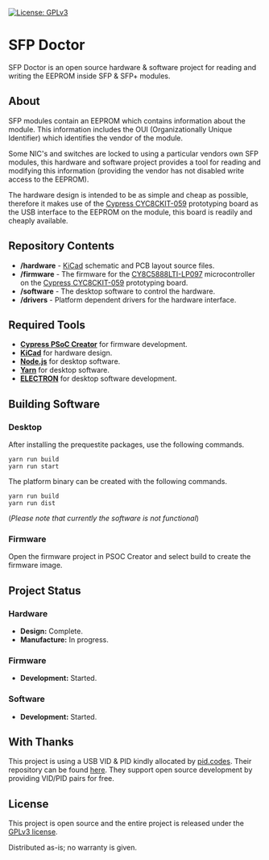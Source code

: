 [uri_license]: https://www.gnu.org/licenses/gpl-3.0.en.html
[uri_license_image]: https://img.shields.io/badge/License-GPLv3-blue.svg

[![License: GPLv3][uri_license_image]][uri_license]

# SFP Doctor
SFP Doctor is an open source hardware &amp; software project for reading and writing the EEPROM inside SFP &amp; SFP+ modules.

## About

SFP modules contain an EEPROM which contains information about the module.  This information includes the OUI (Organizationally Unique Identifier) which identifies the vendor of the module.

Some NIC's and switches are locked to using a particular vendors own SFP modules, this hardware and software project provides a tool for reading and modifying this information (providing the vendor has not disabled write access to the EEPROM).

The hardware design is intended to be as simple and cheap as possible, therefore it makes use of the [Cypress CYC8CKIT-059](https://www.cypress.com/documentation/development-kitsboards/cy8ckit-059-psoc-5lp-prototyping-kit-onboard-programmer-and) prototyping board as the USB interface to the EEPROM on the module, this board is readily and cheaply available.

## Repository Contents

* **/hardware** - [KiCad](http://kicad-pcb.org/) schematic and PCB layout source files.
* **/firmware** - The firmware for the [CY8C5888LTI-LP097](https://www.cypress.com/part/cy8c5888lti-lp097) microcontroller on the [Cypress CYC8CKIT-059](https://www.cypress.com/documentation/development-kitsboards/cy8ckit-059-psoc-5lp-prototyping-kit-onboard-programmer-and) prototyping board.
* **/software** - The desktop software to control the hardware.
* **/drivers** - Platform dependent drivers for the hardware interface.

## Required Tools

* **[Cypress PSoC Creator](https://www.cypress.com/products/psoc-creator-integrated-design-environment-ide)** for firmware development.
* **[KiCad](http://kicad-pcb.org/)** for hardware design.
* **[Node.js](https://nodejs.org/)** for desktop software.
* **[Yarn](https://yarnpkg.com/)** for desktop software.
* **[ELECTRON](https://electronjs.org/)** for desktop software development.

## Building Software

### Desktop

After installing the prequestite packages, use the following commands.

    yarn run build
    yarn run start

The platform binary can be created with the following commands.

    yarn run build
    yarn run dist

(*Please note that currently the software is not functional*)

### Firmware

Open the firmware project in PSOC Creator and select build to create the firmware image.

## Project Status

### Hardware

* **Design:** Complete.
* **Manufacture:** In progress.

### Firmware

* **Development:** Started.

### Software

* **Development:** Started.

## With Thanks

This project is using a USB VID & PID kindly allocated by [pid.codes](http://pid.codes).  Their repository can be found [here](https://github.com/pidcodes/pidcodes.github.com).  They support open source development by providing VID/PID pairs for free.

## License

This project is open source and the entire project is released under the [GPLv3 license](https://www.gnu.org/licenses/gpl-3.0.en.html).

Distributed as-is; no warranty is given.

